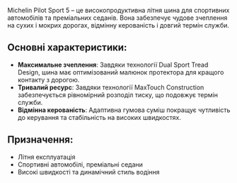 Michelin Pilot Sport 5 – це високопродуктивна літня шина для спортивних автомобілів та преміальних седанів. Вона забезпечує чудове зчеплення на сухих і мокрих дорогах, відмінну керованість і довгий термін служби.

## Основні характеристики:

- **Максимальне зчеплення**: Завдяки технології Dual Sport Tread Design, шина має оптимізований малюнок протектора для кращого контакту з дорогою.
- **Тривалий ресурс**: Завдяки технології MaxTouch Construction забезпечується рівномірний розподіл тиску, що подовжує термін служби.
- **Відмінна керованість**: Адаптивна гумова суміш покращує чутливість до керування та стабільність на високих швидкостях.

## Призначення:

- Літня експлуатація
- Спортивні автомобілі, преміальні седани
- Високі швидкості та динамічний стиль водіння

